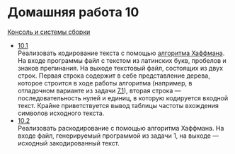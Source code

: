 Домашняя работа 10
==================
[Консоль и системы сборки](https://docs.google.com/presentation/d/1wORxD1VB8p1dlMhiO3X96_5xkwQZLO25FdX-qnb7XHI/edit?usp=sharing)

- [10.1](https://github.com/Victor-Y-Fadeev/SPbSU/tree/master/course1/sem1/hw10/task1) <br/>
Реализовать кодирование текста с помощью [алгоритма Хаффмана](https://habrahabr.ru/post/144200/). На входе программы файл с текстом из латинских букв, пробелов и знаков препинания. На выходе текстовый файл, состоящих из двух строк. Первая строка содержит в себе представление дерева, которое строится в ходе работы алгоритма (например, в отладочном варианте из задачи [7.1](https://github.com/Victor-Y-Fadeev/SPbSU/tree/master/course1/sem1/hw7)), вторая строка — последовательность нулей и единиц, в которую кодируется входной текст. Крайне приветствуется вывод таблицы частоты вхождения символов исходного текста.
- [10.2](https://github.com/Victor-Y-Fadeev/SPbSU/tree/master/course1/sem1/hw10/task2) <br/>
Реализовать раскодирование с помощью алгоритма Хаффмана. На входе файл, генерируемый программой из задачи 1, на выходе — исходный закодированный текст.
